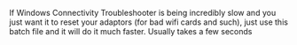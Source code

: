 If Windows Connectivity Troubleshooter is being incredibly slow and you just want it to reset your adaptors (for bad wifi cards and such), just use this batch file and it will do it much faster. Usually takes a few seconds
